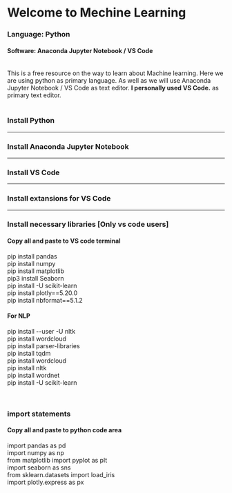 # Welcome to Mechine Learning
### Language: Python
#### Software: Anaconda Jupyter Notebook / VS Code
<br>
This is a free resource on the way to learn about Machine learning. Here we are using python as primary language. As well as we will use Anaconda Jupyter Notebook / VS Code as text editor. <b>I personally used VS Code.</b> as primary text editor.
<br>
<br>

### Install Python
<hr>


### Install Anaconda Jupyter Notebook
<hr>


### Install VS Code
<hr>


### Install extansions for VS Code
<hr>


### Install necessary libraries [Only vs code users]
#### Copy all and paste to VS code terminal
pip install pandas <br>
pip install numpy <br>
pip install matplotlib <br>
pip3 install Seaborn <br>
pip install -U scikit-learn <br>
pip install plotly==5.20.0 <br>
pip install nbformat==5.1.2 <br>

#### For NLP
pip install --user -U nltk <br>
pip install wordcloud <br>
pip install parser-libraries <br>
pip install tqdm <br>
pip install wordcloud <br>
pip install nltk <br>
pip install wordnet <br>
pip install -U scikit-learn <br>

<br>

### import statements
#### Copy all and paste to python code area
import pandas as pd <br>
import numpy as np <br>
from matplotlib import pyplot as plt <br>
import seaborn as sns <br>
from sklearn.datasets import load_iris <br>
import plotly.express as px <br>
